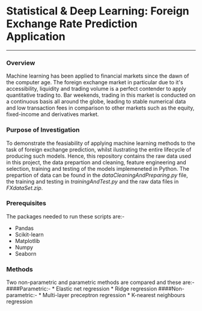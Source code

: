 
# Statistical & Deep Learning: Foreign Exchange Rate Prediction Application
__________________________________________________________________________________________________________________________________________

### Overview 
Machine learning has been applied to financial markets since the dawn of the computer age. The foreign exchange market in particular due to it's accessibility, liquidity and trading volume is a perfect contender to apply quantitative trading to. Bar weekends, trading in this market is conducted on a continuous basis all around the globe, leading to stable numerical data and low transaction fees in comparison to other markets such as the equity, fixed-income and derivatives market. 

### Purpose of Investigation 
To demonstrate the feasiability of applying machine learning methods to the task of foreign exchange prediction, whilst ilustrating the entire lifecycle of producing such models. Hence, this repository contains the raw data used in this project, the data prepartion and cleaning, feature engineering and selection, training and testing of the models implemeneted in Python. The prepartion of data can be found in the _dataCleaningAndPreparing.py_ file, the training and testing in _trainingAndTest.py_ and the raw data files in _FXdataSet.zip_. 

### Prerequisites
The packages needed to run these scripts are:-
* Pandas  
* Scikit-learn 
* Matplotlib 
* Numpy 
* Seaborn

### Methods
Two non-parametric and parametric methods are compared and these are:-
####Parametric:-
        * Elastic net regression
        * Ridge regression
####Non-parametric:-
        * Multi-layer preceptron regression
        * K-nearest neighbours regression 
        
        
